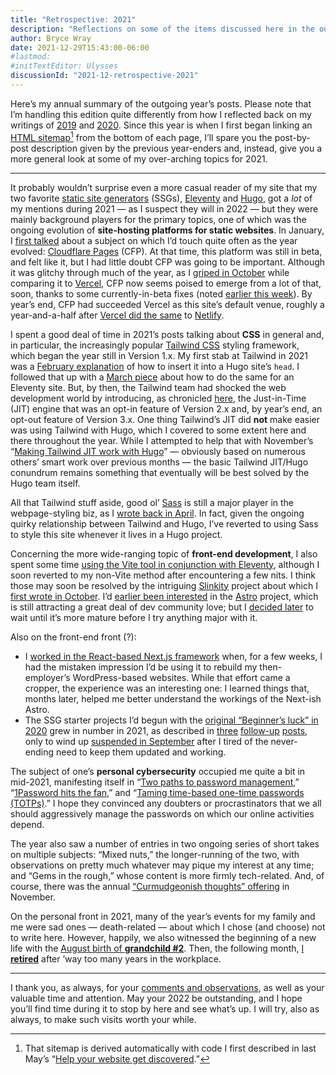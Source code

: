```yaml
---
title: "Retrospective: 2021"
description: "Reflections on some of the items discussed here in the outgoing year."
author: Bryce Wray
date: 2021-12-29T15:43:00-06:00
#lastmod:
#initTextEditor: Ulysses
discussionId: "2021-12-retrospective-2021"
---
```


Here’s my annual summary of the outgoing year’s posts. Please note that I’m handling this edition quite differently from how I reflected back on my writings of [2019](/posts/2019/12/sorta-strange-ssg-trip/) and [2020](/posts/2020/12/through-with-2020/). Since this year is when I first began linking an [HTML sitemap](/sitemap)[^1] from the bottom of each page, I’ll spare you the post-by-post description given by the previous year-enders and, instead, give you a more general look at some of my over-arching topics for 2021.

<hr />

It probably wouldn’t surprise even a more casual reader of my site that my two favorite [static site generators](https://jamstack.org/generators) (SSGs), [Eleventy](https://11ty.dev) and [Hugo](https://gohugo.io), got a *lot* of my mentions during 2021 — as I suspect they will in 2022 — but they were mainly background players for the primary topics, one of which was the ongoing evolution of **site-hosting platforms for static websites**. In January, I [first talked](/posts/2021/01/beta-testing-cloudflare-pages/) about a subject on which I’d touch quite often as the year evolved: [Cloudflare Pages](https://pages.cloudflare.com) (CFP). At that time, this platform was still in beta, and felt like it, but I had little doubt CFP was going to be important. Although it was glitchy through much of the year, as I [griped in October](/posts/2021/10/my-website-cloudflare-year-later/) while comparing it to [Vercel](https://vercel.com), CFP now seems poised to emerge from a lot of that, soon, thanks to some currently-in-beta fixes (noted [earlier this week](/posts/2021/12/gems-in-rough-12/)). By year’s end, CFP had succeeded Vercel as this site’s default venue, roughly a year-and-a-half after [Vercel did the same](/posts/2020/07/goodbye-hello/) to [Netlify](https://netlify.com).

I spent a good deal of time in 2021’s posts talking about **CSS** in general and, in particular, the increasingly popular [Tailwind CSS](https://tailwindcss.com) styling framework, which began the year still in Version 1.x. My first stab at Tailwind in 2021 was a [February explanation](/posts/2021/02/tailwind-head-hugo-pipes/) of how to insert it into a Hugo site’s `head`. I followed that up with a [March piece](/posts/2021/03/tailwind-head-eleventy/) about how to do the same for an Eleventy site. But, by then, the Tailwind team had shocked the web development world by introducing, as chronicled [here](/posts/2021/03/jit-game-changer-tailwind-css/), the Just-in-Time (JIT) engine that was an opt-in feature of Version 2.x and, by year’s end, an opt-out feature of Version 3.x. One thing Tailwind’s JIT did **not** make easier was using Tailwind with Hugo, which I covered to some extent here and there throughout the year. While I attempted to help that with November’s “[Making Tailwind JIT work with Hugo](/posts/2021/11/making-tailwind-jit-work-hugo/)” — obviously based on numerous others’ smart work over previous months — the basic Tailwind JIT/Hugo conundrum remains something that eventually will be best solved by the Hugo team itself.

All that Tailwind stuff aside, good ol’ [Sass](https://sass-lang.com) is still a major player in the webpage-styling biz, as I [wrote back in April](/posts/2021/04/speaking-up-for-sass/). In fact, given the ongoing quirky relationship between Tailwind and Hugo, I’ve reverted to using Sass to style this site whenever it lives in a Hugo project.

Concerning the more wide-ranging topic of **front-end development**, I also spent some time [using the Vite tool in conjunction with Eleventy](/posts/2021/07/eleventy-vite-elite), although I soon reverted to my non-Vite method after encountering a few nits. I think those may soon be resolved by the intriguing [Slinkity](https://slinkity.dev) project about which I [first wrote in October](/posts/2021/10/gems-in-rough-10/#the-slinkity-project). I’d [earlier been interested](/posts/2021/08/gems-in-rough-08/) in the [Astro](https://astro.build) project, which is still attracting a great deal of dev community love; but I [decided later](/posts/2021/09/gems-in-rough-09/#passtro-on-astro-for-now) to wait until it’s more mature before I try anything major with it.

Also on the front-end front (?):
- I [worked in the React-based Next.js framework](/posts/2021/03/next-steps/) when, for a few weeks, I had the mistaken impression I’d be using it to rebuild my then-employer’s WordPress-based websites. While that effort came a cropper, the experience was an interesting one: I learned things that, months later, helped me better understand the workings of the Next-ish Astro.
- The SSG starter projects I’d begun with the [original “Beginner’s luck” in 2020](/posts/2020/07/beginners-luck/) grew in number in 2021, as described in [three](/posts/2021/03/beginners-luck-update/) [follow-up](/posts/2021/06/beginners-luck-3-adding-zola-starter/) [posts](/posts/2021/07/beginners-luck-4-vite-edition/), only to wind up [suspended in September](/posts/2021/09/beginners-luck-5-suspended-starters/) after I tired of the never-ending need to keep them updated and working.

The subject of one’s **personal cybersecurity** occupied me quite a bit in mid-2021, manifesting itself in “[Two paths to password management](/posts/2021/06/two-paths-password-management),” “[1Password hits the fan](/posts/2021/08/1password-hits-fan),” and “[Taming time-based one-time passwords (TOTPs)](/posts/2021/09/taming-time-based-one-time-passwords-totps/).” I hope they convinced any doubters or procrastinators that we all should aggressively manage the passwords on which our online activities depend.

The year also saw a number of entries in two ongoing series of short takes on multiple subjects: “Mixed nuts,” the longer-running of the two, with observations on pretty much whatever may pique my interest at any time; and “Gems in the rough,” whose content is more firmly tech-related. And, of course, there was the annual [“Curmudgeonish thoughts” offering](/posts/2021/11/curmudgeonish-thoughts-2021/) in November.

On the personal front in 2021, many of the year’s events for my family and me were sad ones — death-related — about which I chose (and choose) not to write here. However, happily, we also witnessed the beginning of a new life with the [August birth of **grandchild #2**](/posts/2021/08/boy-oh-grandboy/). Then, the following month, [I **retired**](/posts/2021/09/transition/) after ’way too many years in the workplace.

<hr />

I thank you, as always, for your [comments and observations](/contact), as well as your valuable time and attention. May your 2022 be outstanding, and I hope you’ll find time during it to stop by here and see what’s up. I will try, also as always, to make such visits worth your while.

[^1]:	That sitemap is derived automatically with code I first described in last May’s “[Help your website get discovered](/posts/2021/05/help-your-website-get-discovered/).”
